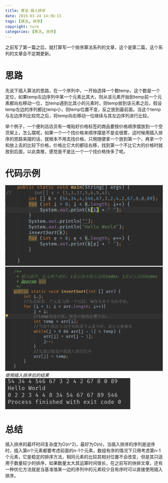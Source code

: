 ```yaml
---
title: 算法-插入排序
date: 2019-03-24 14:36:13
tags: [算法, 排序]
copyright: ture
categories: [算法, 排序]
---
```

之前写了第一篇之后，就打算写一个排序算法系列的文章，这个是第二篇，这个系列的文章会不定期更新。
<!-- more -->
# 思路
先说下插入算法的思路，在一个序列中，一开始选择一个数temp，这个数是一个定位，如果temp左边序列中某一个元素比其大，则从该元素开始到temp前一个元素都向右移动一位，当temp遇到比其小的元素时，则temp放到该元素之后，假设temp左边的序列都比temp小，则temp位置不变，反之放到最前面。当这个temp与左边序列比较完之后，将temp向右移动一位继续与其左边序列进行比较。

举个例子，一个便利店店员有一堆贴好价格标签的商品要按价格顺序摆放到一个空货架上，怎么摆呢，如果一个一个找价格来顺序摆是不是会很累，这时候用插入排序的思路来摆的话，就根本不用去找价格，只用随便拿一个放到第一个，再拿一个和放上去的比较下价格，价格比它大的都往右移，找到第一个不比它大的价格时就放到后面，以此类推，感觉是不是比一个一个找价格快多了呢。

# 代码示例
![图片](算法-插入排序/插排.png)
![图片](算法-插入排序/插排1.png)
*使用插入排序后的结果*
![图片](算法-插入排序/插排2.png)

# 总结
插入排序的最坏时间复杂度为O(n^2)，最好为O(n)，当插入排序的序列是逆序时，插入第n个元素都要考虑前面的n-1个元素，数组有序的情况下只用考虑第n-1个元素，它是稳定的排序方法，相同元素的比较其相对位置不会改变，但是其只适用于数量较少的排序，如果数量太大其运算时间很长，在之前写的快排文章，还有一种优化方法就是当基准值某一边的序列中的元素较少且有序时可以直接使用插入排序。
